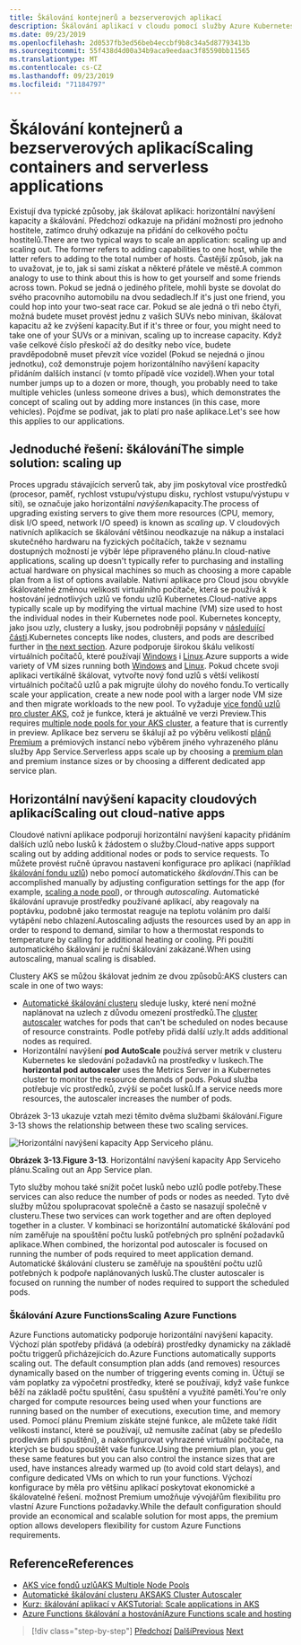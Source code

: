 ```yaml
---
title: Škálování kontejnerů a bezserverových aplikací
description: Škálování aplikací v cloudu pomocí služby Azure Kubernetes tak, aby splňovala požadavky uživatelů díky zvýšení počtu jednotlivých prostředků počítače nebo zvýšení počtu počítačů v clusteru aplikací.
ms.date: 09/23/2019
ms.openlocfilehash: 2d0537fb3ed56beb4eccbf9b8c34a5d87793413b
ms.sourcegitcommit: 55f438d4d00a34b9aca9eedaac3f85590bb11565
ms.translationtype: MT
ms.contentlocale: cs-CZ
ms.lasthandoff: 09/23/2019
ms.locfileid: "71184797"
---
```

# <a name="scaling-containers-and-serverless-applications"></a><span data-ttu-id="e252f-103">Škálování kontejnerů a bezserverových aplikací</span><span class="sxs-lookup"><span data-stu-id="e252f-103">Scaling containers and serverless applications</span></span>

<span data-ttu-id="e252f-104">Existují dva typické způsoby, jak škálovat aplikaci: horizontální navýšení kapacity a škálování. Předchozí odkazuje na přidání možností pro jednoho hostitele, zatímco druhý odkazuje na přidání do celkového počtu hostitelů.</span><span class="sxs-lookup"><span data-stu-id="e252f-104">There are two typical ways to scale an application: scaling up and scaling out. The former refers to adding capabilities to one host, while the latter refers to adding to the total number of hosts.</span></span> <span data-ttu-id="e252f-105">Častější způsob, jak na to uvažovat, je to, jak si sami získat a některé přátele ve městě.</span><span class="sxs-lookup"><span data-stu-id="e252f-105">A common analogy to use to think about this is how to get yourself and some friends across town.</span></span> <span data-ttu-id="e252f-106">Pokud se jedná o jediného přítele, mohli byste se dovolat do svého pracovního automobilu na dvou sedadlech.</span><span class="sxs-lookup"><span data-stu-id="e252f-106">If it's just one friend, you could hop into your two-seat race car.</span></span> <span data-ttu-id="e252f-107">Pokud se ale jedná o tři nebo čtyři, možná budete muset provést jednu z vašich SUVs nebo minivan, škálovat kapacitu až ke zvýšení kapacity.</span><span class="sxs-lookup"><span data-stu-id="e252f-107">But if it's three or four, you might need to take one of your SUVs or a minivan, scaling up to increase capacity.</span></span> <span data-ttu-id="e252f-108">Když vaše celkové číslo přeskočí až do desítky nebo více, budete pravděpodobně muset převzít více vozidel (Pokud se nejedná o jinou jednotku), což demonstruje pojem horizontálního navýšení kapacity přidáním dalších instancí (v tomto případě více vozidel).</span><span class="sxs-lookup"><span data-stu-id="e252f-108">When your total number jumps up to a dozen or more, though, you probably need to take multiple vehicles (unless someone drives a bus), which demonstrates the concept of scaling out by adding more instances (in this case, more vehicles).</span></span> <span data-ttu-id="e252f-109">Pojďme se podívat, jak to platí pro naše aplikace.</span><span class="sxs-lookup"><span data-stu-id="e252f-109">Let's see how this applies to our applications.</span></span>

## <a name="the-simple-solution-scaling-up"></a><span data-ttu-id="e252f-110">Jednoduché řešení: škálování</span><span class="sxs-lookup"><span data-stu-id="e252f-110">The simple solution: scaling up</span></span>

<span data-ttu-id="e252f-111">Proces upgradu stávajících serverů tak, aby jim poskytoval více prostředků (procesor, paměť, rychlost vstupu/výstupu disku, rychlost vstupu/výstupu v síti), se označuje jako horizontální *navýšení*kapacity.</span><span class="sxs-lookup"><span data-stu-id="e252f-111">The process of upgrading existing servers to give them more resources (CPU, memory, disk I/O speed, network I/O speed) is known as *scaling up*.</span></span> <span data-ttu-id="e252f-112">V cloudových nativních aplikacích se škálování většinou neodkazuje na nákup a instalaci skutečného hardwaru na fyzických počítačích, takže v seznamu dostupných možností je výběr lépe připraveného plánu.</span><span class="sxs-lookup"><span data-stu-id="e252f-112">In cloud-native applications, scaling up doesn't typically refer to purchasing and installing actual hardware on physical machines so much as choosing a more capable plan from a list of options available.</span></span> <span data-ttu-id="e252f-113">Nativní aplikace pro Cloud jsou obvykle škálovatelné změnou velikosti virtuálního počítače, která se používá k hostování jednotlivých uzlů ve fondu uzlů Kubernetes.</span><span class="sxs-lookup"><span data-stu-id="e252f-113">Cloud-native apps typically scale up by modifying the virtual machine (VM) size used to host the individual nodes in their Kubernetes node pool.</span></span> <span data-ttu-id="e252f-114">Kubernetes koncepty, jako jsou uzly, clustery a lusky, jsou podrobněji popsány v [následující části](leverage-containers-orchestrators.md).</span><span class="sxs-lookup"><span data-stu-id="e252f-114">Kubernetes concepts like nodes, clusters, and pods are described further in [the next section](leverage-containers-orchestrators.md).</span></span> <span data-ttu-id="e252f-115">Azure podporuje širokou škálu velikostí virtuálních počítačů, které používají [Windows](https://docs.microsoft.com/azure/virtual-machines/windows/sizes?toc=%2fazure%2fvirtual-machines%2fwindows%2ftoc.json) i [Linux](https://docs.microsoft.com/azure/virtual-machines/linux/sizes).</span><span class="sxs-lookup"><span data-stu-id="e252f-115">Azure supports a wide variety of VM sizes running both [Windows](https://docs.microsoft.com/azure/virtual-machines/windows/sizes?toc=%2fazure%2fvirtual-machines%2fwindows%2ftoc.json) and [Linux](https://docs.microsoft.com/azure/virtual-machines/linux/sizes).</span></span> <span data-ttu-id="e252f-116">Pokud chcete svoji aplikaci vertikálně škálovat, vytvořte nový fond uzlů s větší velikostí virtuálních počítačů uzlů a pak migrujte úlohy do nového fondu.</span><span class="sxs-lookup"><span data-stu-id="e252f-116">To vertically scale your application, create a new node pool with a larger node VM size and then migrate workloads to the new pool.</span></span> <span data-ttu-id="e252f-117">To vyžaduje [více fondů uzlů pro cluster AKS](https://docs.microsoft.com/azure/aks/use-multiple-node-pools), což je funkce, která je aktuálně ve verzi Preview.</span><span class="sxs-lookup"><span data-stu-id="e252f-117">This requires [multiple node pools for your AKS cluster](https://docs.microsoft.com/azure/aks/use-multiple-node-pools), a feature that is currently in preview.</span></span> <span data-ttu-id="e252f-118">Aplikace bez serveru se škálují až po výběru velikostí [plánů Premium](https://docs.microsoft.com/azure/azure-functions/functions-scale) a prémiových instancí nebo výběrem jiného vyhrazeného plánu služby App Service.</span><span class="sxs-lookup"><span data-stu-id="e252f-118">Serverless apps scale up by choosing a [premium plan](https://docs.microsoft.com/azure/azure-functions/functions-scale) and premium instance sizes or by choosing a different dedicated app service plan.</span></span>

## <a name="scaling-out-cloud-native-apps"></a><span data-ttu-id="e252f-119">Horizontální navýšení kapacity cloudových aplikací</span><span class="sxs-lookup"><span data-stu-id="e252f-119">Scaling out cloud-native apps</span></span>

<span data-ttu-id="e252f-120">Cloudové nativní aplikace podporují horizontální navýšení kapacity přidáním dalších uzlů nebo lusků k žádostem o služby.</span><span class="sxs-lookup"><span data-stu-id="e252f-120">Cloud-native apps support scaling out by adding additional nodes or pods to service requests.</span></span> <span data-ttu-id="e252f-121">To můžete provést ručně úpravou nastavení konfigurace pro aplikaci (například [škálování fondu uzlů](https://docs.microsoft.com/azure/aks/use-multiple-node-pools#scale-a-node-pool-manually)) nebo pomocí automatického *škálování*.</span><span class="sxs-lookup"><span data-stu-id="e252f-121">This can be accomplished manually by adjusting configuration settings for the app (for example, [scaling a node pool](https://docs.microsoft.com/azure/aks/use-multiple-node-pools#scale-a-node-pool-manually)), or through *autoscaling*.</span></span> <span data-ttu-id="e252f-122">Automatické škálování upravuje prostředky používané aplikací, aby reagovaly na poptávku, podobně jako termostat reaguje na teplotu voláním pro další vytápění nebo chlazení.</span><span class="sxs-lookup"><span data-stu-id="e252f-122">Autoscaling adjusts the resources used by an app in order to respond to demand, similar to how a thermostat responds to temperature by calling for additional heating or cooling.</span></span> <span data-ttu-id="e252f-123">Při použití automatického škálování je ruční škálování zakázané.</span><span class="sxs-lookup"><span data-stu-id="e252f-123">When using autoscaling, manual scaling is disabled.</span></span>

<span data-ttu-id="e252f-124">Clustery AKS se můžou škálovat jedním ze dvou způsobů:</span><span class="sxs-lookup"><span data-stu-id="e252f-124">AKS clusters can scale in one of two ways:</span></span>

- <span data-ttu-id="e252f-125">[Automatické škálování clusteru](https://docs.microsoft.com/azure/aks/cluster-autoscaler) sleduje lusky, které není možné naplánovat na uzlech z důvodu omezení prostředků.</span><span class="sxs-lookup"><span data-stu-id="e252f-125">The [cluster autoscaler](https://docs.microsoft.com/azure/aks/cluster-autoscaler) watches for pods that can't be scheduled on nodes because of resource constraints.</span></span> <span data-ttu-id="e252f-126">Podle potřeby přidá další uzly.</span><span class="sxs-lookup"><span data-stu-id="e252f-126">It adds additional nodes as required.</span></span>
- <span data-ttu-id="e252f-127">Horizontální navýšení **pod AutoScale** používá server metrik v clusteru Kubernetes ke sledování požadavků na prostředky v luskech.</span><span class="sxs-lookup"><span data-stu-id="e252f-127">The **horizontal pod autoscaler** uses the Metrics Server in a Kubernetes cluster to monitor the resource demands of pods.</span></span> <span data-ttu-id="e252f-128">Pokud služba potřebuje víc prostředků, zvýší se počet lusků.</span><span class="sxs-lookup"><span data-stu-id="e252f-128">If a service needs more resources, the autoscaler increases the number of pods.</span></span>

<span data-ttu-id="e252f-129">Obrázek 3-13 ukazuje vztah mezi těmito dvěma službami škálování.</span><span class="sxs-lookup"><span data-stu-id="e252f-129">Figure 3-13 shows the relationship between these two scaling services.</span></span>

![Horizontální navýšení kapacity App Serviceho plánu.](./media/aks-cluster-autoscaler.png)

<span data-ttu-id="e252f-131">**Obrázek 3-13**.</span><span class="sxs-lookup"><span data-stu-id="e252f-131">**Figure 3-13**.</span></span> <span data-ttu-id="e252f-132">Horizontální navýšení kapacity App Serviceho plánu.</span><span class="sxs-lookup"><span data-stu-id="e252f-132">Scaling out an App Service plan.</span></span>

<span data-ttu-id="e252f-133">Tyto služby mohou také snížit počet lusků nebo uzlů podle potřeby.</span><span class="sxs-lookup"><span data-stu-id="e252f-133">These services can also reduce the number of pods or nodes as needed.</span></span> <span data-ttu-id="e252f-134">Tyto dvě služby můžou spolupracovat společně a často se nasazují společně v clusteru.</span><span class="sxs-lookup"><span data-stu-id="e252f-134">These two services can work together and are often deployed together in a cluster.</span></span> <span data-ttu-id="e252f-135">V kombinaci se horizontální automatické škálování pod ním zaměřuje na spouštění počtu lusků potřebných pro splnění požadavků aplikace.</span><span class="sxs-lookup"><span data-stu-id="e252f-135">When combined, the horizontal pod autoscaler is focused on running the number of pods required to meet application demand.</span></span> <span data-ttu-id="e252f-136">Automatické škálování clusteru se zaměřuje na spouštění počtu uzlů potřebných k podpoře naplánovaných lusků.</span><span class="sxs-lookup"><span data-stu-id="e252f-136">The cluster autoscaler is focused on running the number of nodes required to support the scheduled pods.</span></span>

### <a name="scaling-azure-functions"></a><span data-ttu-id="e252f-137">Škálování Azure Functions</span><span class="sxs-lookup"><span data-stu-id="e252f-137">Scaling Azure Functions</span></span>

<span data-ttu-id="e252f-138">Azure Functions automaticky podporuje horizontální navýšení kapacity. Výchozí plán spotřeby přidává (a odebírá) prostředky dynamicky na základě počtu triggerů přicházejících do.</span><span class="sxs-lookup"><span data-stu-id="e252f-138">Azure Functions automatically supports scaling out. The default consumption plan adds (and removes) resources dynamically based on the number of triggering events coming in.</span></span> <span data-ttu-id="e252f-139">Účtují se vám poplatky za výpočetní prostředky, které se používají, když vaše funkce běží na základě počtu spuštění, času spuštění a využité paměti.</span><span class="sxs-lookup"><span data-stu-id="e252f-139">You're only charged for compute resources being used when your functions are running based on the number of executions, execution time, and memory used.</span></span> <span data-ttu-id="e252f-140">Pomocí plánu Premium získáte stejné funkce, ale můžete také řídit velikosti instancí, které se používají, už nemusíte začínat (aby se předešlo prodlevám při spuštění), a nakonfigurovat vyhrazené virtuální počítače, na kterých se budou spouštět vaše funkce.</span><span class="sxs-lookup"><span data-stu-id="e252f-140">Using the premium plan, you get these same features but you can also control the instance sizes that are used, have instances already warmed up (to avoid cold start delays), and configure dedicated VMs on which to run your functions.</span></span> <span data-ttu-id="e252f-141">Výchozí konfigurace by měla pro většinu aplikací poskytovat ekonomické a škálovatelné řešení. možnost Premium umožňuje vývojářům flexibilitu pro vlastní Azure Functions požadavky.</span><span class="sxs-lookup"><span data-stu-id="e252f-141">While the default configuration should provide an economical and scalable solution for most apps, the premium option allows developers flexibility for custom Azure Functions requirements.</span></span>

## <a name="references"></a><span data-ttu-id="e252f-142">Reference</span><span class="sxs-lookup"><span data-stu-id="e252f-142">References</span></span>

- [<span data-ttu-id="e252f-143">AKS více fondů uzlů</span><span class="sxs-lookup"><span data-stu-id="e252f-143">AKS Multiple Node Pools</span></span>](https://docs.microsoft.com/azure/aks/use-multiple-node-pools)
- [<span data-ttu-id="e252f-144">Automatické škálování clusteru AKS</span><span class="sxs-lookup"><span data-stu-id="e252f-144">AKS Cluster Autoscaler</span></span>](https://docs.microsoft.com/azure/aks/cluster-autoscaler)
- [<span data-ttu-id="e252f-145">Kurz: škálování aplikací v AKS</span><span class="sxs-lookup"><span data-stu-id="e252f-145">Tutorial: Scale applications in AKS</span></span>](https://docs.microsoft.com/azure/aks/tutorial-kubernetes-scale)
- [<span data-ttu-id="e252f-146">Azure Functions škálování a hostování</span><span class="sxs-lookup"><span data-stu-id="e252f-146">Azure Functions scale and hosting</span></span>](https://docs.microsoft.com/azure/azure-functions/functions-scale)

>[!div class="step-by-step"]
><span data-ttu-id="e252f-147">[Předchozí](deploy-containers-azure.md)
>[Další](other-deployment-options.md)</span><span class="sxs-lookup"><span data-stu-id="e252f-147">[Previous](deploy-containers-azure.md)
[Next](other-deployment-options.md)</span></span>
